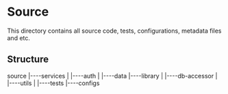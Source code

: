 # Source

This directory contains all source code, tests, configurations, metadata files and etc.

## Structure

source
|----services
|    |----auth
|    |----data
|----library
|    |----db-accessor
|    |----utils
|    |----tests
|----configs
